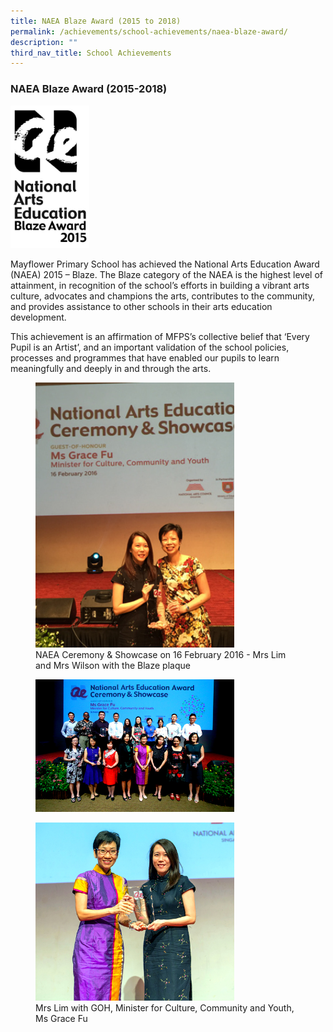 ```yaml
---
title: NAEA Blaze Award (2015 to 2018)
permalink: /achievements/school-achievements/naea-blaze-award/
description: ""
third_nav_title: School Achievements
---
```

### **NAEA Blaze Award (2015-2018)**

<img src="/images/NAEA%20logo%20blaze%202015.jpg" 
     style="width:25%">

Mayflower Primary School has achieved the National Arts Education Award (NAEA) 2015 – Blaze. The Blaze category of the NAEA is the highest level of attainment, in recognition of the school’s efforts in building a vibrant arts culture, advocates and champions the arts, contributes to the community, and provides assistance to other schools in their arts education development.

This achievement is an affirmation of MFPS’s collective belief that ‘Every Pupil is an Artist’, and an important validation of the school policies, processes and programmes that have enabled our pupils to learn meaningfully and deeply in and through the arts.

<figure>
<img src="/images/naea1.jpg" 
     style="width:75%">
<figcaption> NAEA Ceremony & Showcase on 16 February 2016 - Mrs Lim and Mrs Wilson with the Blaze plaque
 </figcaption>
</figure>

<figure>
<img src="/images/naea2.jpg" 
     style="width:75%">
<figcaption> 
 </figcaption>
</figure>

<figure>
<img src="/images/naea3.jpg" 
     style="width:75%">
<figcaption> Mrs Lim with GOH, Minister for Culture, Community and Youth, Ms Grace Fu
 </figcaption>
</figure>